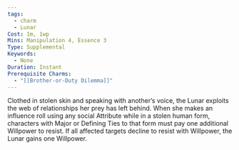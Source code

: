```yaml
---
tags:
  - charm
  - Lunar
Cost: 1m, 1wp
Mins: Manipulation 4, Essence 3
Type: Supplemental
Keywords:
  - None
Duration: Instant
Prerequisite Charms:
  - "[[Brother-or-Duty Dilemma]]"
---
```

Clothed in stolen skin and speaking with another’s voice, the Lunar exploits the web of relationships her prey has left behind. When she makes an influence roll using any social Attribute while in a stolen human form, characters with Major or Defining Ties to that form must pay one additional Willpower to resist. If all affected targets decline to resist with Willpower, the Lunar gains one Willpower.